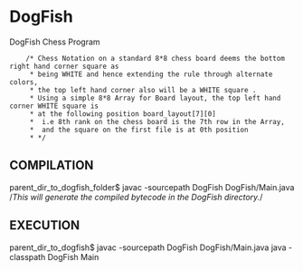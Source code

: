 # DogFish
DogFish Chess Program


		/* Chess Notation on a standard 8*8 chess board deems the bottom right hand corner square as 
		 * being WHITE and hence extending the rule through alternate colors,
		 * the top left hand corner also will be a WHITE square .
		 * Using a simple 8*8 Array for Board layout, the top left hand corner WHITE square is 
		 * at the following position board_layout[7][0]
		 *  i.e 8th rank on the chess board is the 7th row in the Array, 
		 *  and the square on the first file is at 0th position  
		 * */
COMPILATION
-----------
parent_dir_to_dogfish_folder$ javac -sourcepath DogFish DogFish/Main.java
/*This will generate the compiled bytecode in the DogFish directory.*/

EXECUTION
----------
parent_dir_to_dogfish$ javac -sourcepath DogFish DogFish/Main.java
java -classpath DogFish Main

		 
